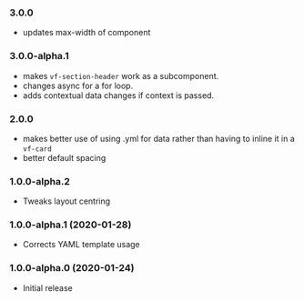 ### 3.0.0

- updates max-width of component

### 3.0.0-alpha.1

- makes `vf-section-header` work as a subcomponent.
- changes async for a for loop.
- adds contextual data changes if context is passed.

### 2.0.0

- makes better use of using .yml for data rather than having to inline it in a `vf-card`
- better default spacing

### 1.0.0-alpha.2

- Tweaks layout centring

### 1.0.0-alpha.1 (2020-01-28)

- Corrects YAML template usage

### 1.0.0-alpha.0 (2020-01-24)

- Initial release
